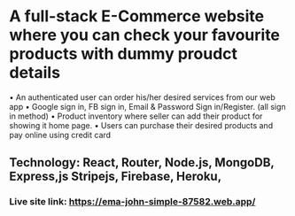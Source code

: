 # A full-stack E-Commerce website where you can check your favourite products with dummy proudct details
   
   • An authenticated user can order his/her desired services from our web app
   • Google sign in, FB sign in, Email & Password Sign in/Register. (all sign in method)
   • Product inventory where seller can add their product for showing it home page.
   • Users can purchase their desired products and pay online using credit card


## Technology: React, Router, Node.js, MongoDB, Express,js Stripejs, Firebase, Heroku,

### Live site link: https://ema-john-simple-87582.web.app/

